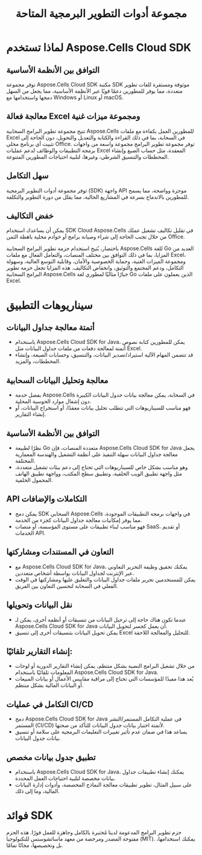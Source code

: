 ﻿---
title: مجموعة أدوات التطوير البرمجية المتاحة
second_title: Aspose.Cells Cloud Documen
type: docs
url: /ar/available-sdks/
description: Aspose.Cells تدعم السحابة Excel لإنشاء الكائنات الداخلية وتحويلها ودمجها وتقسيمها وحمايتها وما إلى ذلك
weight: 30
kwords: Excel، Office السحابة، REST API، جدول بيانات، PDF، CSV، Json، Markdown، مجموعات تطوير البرامج المتاحة
---
# **لماذا تستخدم Aspose.Cells Cloud SDK**

## **التوافق بين الأنظمة الأساسية**

توفر مجموعة Aspose.Cells Cloud SDK مكتبة SDK موثوقة ومستقرة للغات تطوير متعددة، مما يوفر للمطورين دعمًا قويًا عبر الأنظمة الأساسية، مما يجعل من السهل دمجها واستخدامها مع Windows أو Linux أو macOS.

## **معالجة فعالة Excel ومجموعة ميزات غنية**

تتيح مجموعة تطوير البرامج السحابية Aspose.Cells للمطورين العمل بكفاءة مع ملفات Excel في السحابة، بما في ذلك القراءة والكتابة والتعديل والتحويل، دون الحاجة إلى تثبيت أي برنامج محلي Office. توفر مجموعة تطوير البرامج مجموعة واسعة من واجهات برمجة التطبيقات والوظائف لدعم عمليات Excel المعقدة، مثل حساب الصيغ وإنشاء المخططات والتنسيق الشرطي، وغيرها، لتلبية احتياجات المطورين المتنوعة.

## **سهل التكامل**

توفر مجموعة أدوات التطوير البرمجية (SDK) واجهة API موجزة وواضحة، مما يسمح للمطورين بالاندماج بسرعة في المشاريع الحالية، مما يقلل من دورة التطوير والتكلفة.

## **خفض التكاليف**

يمكن أن يساعدك استخدام SDK Cloud Aspose.Cells في تقليل تكاليف تشغيل عملك من خلال تجنب الحاجة إلى شراء وصيانة برامج أو خوادم محلية باهظة الثمن Office.

باختصار، يُتيح استخدام حزمة تطوير البرامج السحابية Aspose.Cells للغة Go العديد من المزايا، بما في ذلك التوافق بين مختلف المنصات، والتعامل الفعال مع ملفات Excel، ومجموعة الميزات الغنية، وحماية الخصوصية والأمان، وقابلية التوسع العالية، وسهولة التكامل، ودعم المجتمع والتوثيق، وانخفاض التكاليف. هذه المزايا تجعل حزمة تطوير البرامج السحابية Aspose.Cells خيارًا مثاليًا لمطوري لغة Go الذين يعملون على ملفات Excel.

# **سيناريوهات التطبيق**

## **أتمتة معالجة جداول البيانات**

- باستخدام Aspose.Cells Cloud SDK for Java، يمكن للمطورين كتابة نصوص أتمتة لمعالجة دفعات من ملفات جداول البيانات مثل Excel.
- قد تتضمن المهام الآلية استيراد/تصدير البيانات، والتنسيق، وحسابات الصيغة، وإنشاء المخططات، والمزيد.

## **معالجة وتحليل البيانات السحابية**

- بفضل خدمة Aspose.Cells في السحابة، يمكن معالجة بيانات جدول البيانات الكبيرة دون إشغال موارد الحوسبة المحلية.
- فهو مناسب للسيناريوهات التي تتطلب تحليل بيانات معقدًا، أو استخراج البيانات، أو إنشاء التقارير.

## **التوافق بين الأنظمة الأساسية**

- نظرًا لطبيعة Go متعددة المنصات، فإن Aspose.Cells Cloud SDK for Java يجعل معالجة جداول البيانات سهلة التنفيذ على أنظمة التشغيل والهندسة المعمارية المختلفة.
- وهو مناسب بشكل خاص للسيناريوهات التي تحتاج إلى دعم بيئات تشغيل متعددة، مثل واجهة تطبيق الويب الخلفية، وتطبيق سطح المكتب، وواجهة تطبيق الهاتف المحمول الخلفية.

## **API التكاملات والإضافات**

- يمكن دمج SDK السحابي Aspose.Cells في واجهات برمجة التطبيقات الموجودة، مما يوفر إمكانيات معالجة جداول البيانات كجزء من الخدمة.
- فهو مناسب لبناء تطبيقات على مستوى المؤسسة، أو منصات SaaS، أو تقديم الخدمات API.

## **التعاون في المستندات ومشاركتها**

- مع Aspose.Cells Cloud SDK for Java، يمكنك تحقيق وظيفة التحرير التعاوني عبر الإنترنت لجداول البيانات بواسطة أشخاص متعددين.
- يمكن للمستخدمين تحرير ملفات جداول البيانات والتعليق عليها ومشاركتها في الوقت الفعلي في السحابة لتحسين التعاون بين الفريق.

## **نقل البيانات وتحويلها**

- عندما تكون هناك حاجة إلى ترحيل البيانات من تنسيقات أو أنظمة أخرى، يمكن لـ Aspose.Cells Cloud SDK for Java أن يعمل كجسر لتحويل البيانات.
- يمكن تحويل البيانات بتنسيقات أخرى إلى تنسيق Excel للتحليل والمعالجة اللاحقة.

## **إنشاء التقارير تلقائيًا:**

- من خلال تشغيل البرامج النصية بشكل منتظم، يمكن إنشاء التقارير الدورية أو لوحات المعلومات تلقائيًا باستخدام Aspose.Cells Cloud SDK for Java.
- يُعد هذا مفيدًا للمؤسسات التي تحتاج إلى مراقبة مقاييس الأعمال أو بيانات المبيعات أو البيانات المالية بشكل منتظم.

## **التكامل في عمليات CI/CD**

- دمج Aspose.Cells Cloud SDK for Java في عملية التكامل المستمر/النشر المستمر (CI/CD) لأتمتة اختبار بيانات جدول البيانات للتأكد من صحتها.
- يساعد هذا في ضمان عدم تأثير تغييرات التعليمات البرمجية على سلامة أو تنسيق بيانات جدول البيانات.

## **تطبيق جدول بيانات مخصص**

- باستخدام Aspose.Cells Cloud SDK for Java، يمكنك إنشاء تطبيقات جداول بيانات مخصصة لتلبية احتياجات العمل المحددة.
- على سبيل المثال، تطوير تطبيقات معالجة النماذج المخصصة، وأدوات إدارة البيانات المالية، وما إلى ذلك.


# **فوائد SDK**

حزم تطوير البرامج المدعومة لدينا مُختبرة بالكامل وجاهزة للعمل فورًا. هذه الحزم مفتوحة المصدر ومرخصة من معهد ماساتشوستس للتكنولوجيا (MIT). يمكنك استخدامها، بل وتخصيصها، مجانًا تمامًا.

